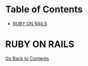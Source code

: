 <h1 id='contents'>Table of Contents</h1>

- [RUBY ON RAILS](#ruby-on-rails)

# RUBY ON RAILS

[Go Back to Contents](#contents)
